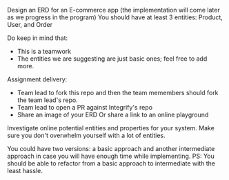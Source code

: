 Design an ERD for an E-commerce app (the implementation will come later as we progress in the program)
You should have at least 3 entities: Product, User, and Order

Do keep in mind that:
- This is a teamwork
- The entities we are suggesting are just basic ones; feel free to add more.

Assignment delivery:
- Team lead to fork this repo and then the team memembers should fork the team lead's repo.
- Team lead to open a PR against Integrify's repo
- Share an image of your ERD Or share a link to an online playground

Investigate online potential entities and properties for your system. Make sure you don't overwhelm yourself with a lot of entities.

You could have two versions: a basic approach and another intermediate approach in case you will have enough time while implementing.
PS: You should be able to refactor from a basic approach to intermediate with the least hassle.
